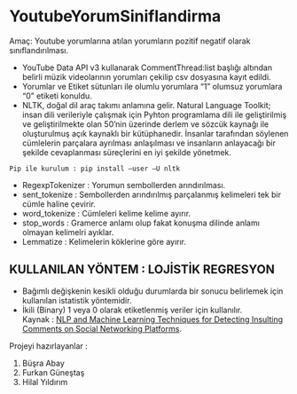 # YoutubeYorumSiniflandirma
Amaç: Youtube yorumlarına atılan yorumların pozitif negatif olarak sınıflandırılması.

- YouTube Data API v3 kullanarak CommentThread:list başlığı altından belirli müzik videolarının yorumları çekilip csv dosyasına kayıt edildi.
- Yorumlar ve Etiket sütunları ile olumlu yorumlara “1” olumsuz yorumlara “0” etiketi konuldu.
- NLTK, doğal dil araç takımı anlamına gelir. Natural Language Toolkit; insan dili verileriyle çalışmak için Pyhton programlama dili ile geliştirilmiş ve geliştirilmekte olan 50’nin üzerinde derlem ve sözcük kaynağı ile oluşturulmuş açık kaynaklı bir kütüphanedir. İnsanlar tarafından söylenen cümlelerin parçalara ayrılması anlaşılması ve insanların anlayacağı bir şekilde cevaplanması süreçlerini en iyi şekilde yönetmek.
```
Pip ile kurulum : pip install –user –U nltk
```
- RegexpTokenizer : Yorumun sembollerden arındırılması.
- sent_tokenize : Sembollerden arındırılmış parçalanmış kelimeleri tek bir cümle haline çevirir.
- word_tokenize : Cümleleri kelime kelime ayırır.
- stop_words : Gramerce anlamı olup fakat konuşma dilinde anlamı olmayan kelimelri ayıklar.
- Lemmatize : Kelimelerin köklerine göre ayırır.

## KULLANILAN YÖNTEM : LOJİSTİK REGRESYON

- Bağımlı değişkenin kesikli olduğu durumlarda bir sonucu belirlemek için kullanılan istatistik yöntemidir.
- İkili (Binary) 1 veya 0 olarak etiketlenmiş veriler için kullanılır.</br>
Kaynak : [NLP and Machine Learning Techniques for Detecting Insulting Comments on Social Networking Platforms](https://ieeexplore.ieee.org/document/8441728).





Projeyi hazırlayanlar :
1. Büşra Abay
2. Furkan Güneştaş
3. Hilal Yıldırım
